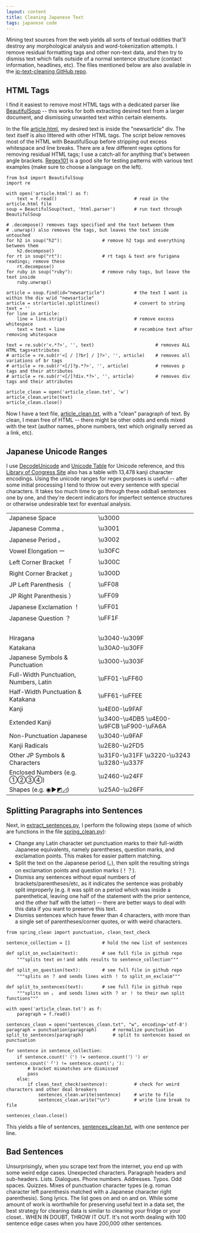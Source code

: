 ```yaml
---
layout: content
title: Cleaning Japanese Text
tags: japanese code
---
```


Mining text sources from the web yields all sorts of textual oddities that'll destroy any morphological analysis and word-tokenization attempts. I remove residual formatting tags and other non-text data, and then try to dismiss text which falls outside of a normal sentence structure (contact information, headlines, etc). The files mentioned below are also available in the [jp-text-cleaning GitHub repo](https://github.com/kairozu/Japanese-Text-Analysis/tree/master/jp-text-cleaning).

## HTML Tags
I find it easiest to remove most HTML tags with a dedicated parser like [BeautifulSoup](https://www.crummy.com/software/BeautifulSoup/bs4/doc/) -- this works for both extracting desired text from a larger document, and dismissing unwanted text within certain elements.

In the file [article.html](https://github.com/kairozu/Japanese-Text-Analysis/blob/master/jp-text-cleaning/article.html), my desired text is inside the "newsarticle" div. The text itself is also littered with other HTML tags. The script below removes most of the HTML with BeautifulSoup before stripping out excess whitespace and line breaks. There are a few different regex options for removing residual HTML tags; I use a catch-all for anything that's between angle brackets. [Regex101](https://regex101.com/) is a good site for testing patterns with various text examples (make sure to choose a language on the left).

```
from bs4 import BeautifulSoup
import re

with open('article.html') as f:
    text = f.read()                             # read in the article.html file
soup = BeautifulSoup(text, 'html.parser')       # run text through BeautifulSoup

# .decompose() removes tags specified and the text between them
# .unwrap() also removes the tags, but leaves the text inside untouched
for h2 in soup("h2"):               # remove h2 tags and everything between them
    h2.decompose()
for rt in soup("rt"):               # rt tags & text are furigana readings; remove these
    rt.decompose()
for ruby in soup("ruby"):           # remove ruby tags, but leave the text inside
    ruby.unwrap()

article = soup.find(id="newsarticle")           # the text I want is within the div w/id "newsarticle"
article = str(article).splitlines()             # convert to string
text = ''
for line in article:
    line = line.strip()                         # remove excess whitespace
    text = text + line                          # recombine text after removing whitespace

text = re.sub(r'<.*?>', '', text)                       # removes ALL HTML tags+attributes
# article = re.sub(r'<[ / ]?br[ / ]?>', '', article)    # removes all variations of br tags
# article = re.sub(r'<[/]?p.*?>', '', article)          # removes p tags and their attributes
# article = re.sub(r'<[/]?div.*?>', '', article)        # removes div tags and their attributes

article_clean = open('article_clean.txt', 'w')
article_clean.write(text)
article_clean.close()
```

Now I have a text file, [article_clean.txt](https://github.com/kairozu/Japanese-Text-Analysis/blob/master/jp-text-cleaning/article_clean.txt), with a "clean" paragraph of text. By clean, I mean free of HTML -- there might be other odds and ends mixed with the text (author names, phone numbers, text which originally served as a link, etc). 

## Japanese Unicode Ranges

I use [DecodeUnicode](http://www.decodeunicode.org) and [Unicode Table](https://unicode-table.com) for Unicode reference, and this [Library of Congress Site](https://memory.loc.gov/diglib/codetables/9.1.html) also has a table with 13,478 kanji character encodings. Using the unicode ranges for regex purposes is useful -- after some initial processing I tend to throw out every sentence with special characters. It takes too much time to go through these oddball sentences one by one, and they're decent indicators for imperfect sentence structures or otherwise undesirable text for eventual analysis.

<div class="divResponsive">
<table class="smaller">
<tbody>
<tr><td>Japanese Space</td><td>\u3000</td></tr>
<tr><td>Japanese Comma 、</td><td>\u3001</td></tr>
<tr><td>Japanese Period 。</td><td>\u3002</td></tr>
<tr><td>Vowel Elongation ー</td><td>\u30FC</td></tr>
<tr><td>Left Corner Bracket 「</td><td>\u300C</td></tr>
<tr><td>Right Corner Bracket 」</td><td>\u300D</td></tr>
<tr><td>JP Left Parenthesis （</td><td>\uFF08</td></tr>
<tr><td>JP Right Parenthesis ）</td><td>\uFF09</td></tr>
<tr><td>Japanese Exclamation ！</td><td>\uFF01</td></tr>
<tr><td>Japanese Question ？</td><td>\uFF1F</td></tr>
<tr><td>&nbsp;</td><td></td></tr>
<tr class="bold"><td>Hiragana</td><td>\u3040-\u309F</td></tr>
<tr class="bold"><td>Katakana</td><td>\u30A0-\u30FF</td></tr>
<tr><td>Japanese Symbols & Punctuation</td><td>\u3000-\u303F</td></tr>
<tr><td>Full-Width Punctuation, Numbers, Latin&#x3000;</td><td>\uFF01-\uFF60</td></tr>
<tr><td>Half-Width Punctuation & Katakana</td><td>\uFF61-\uFFEE</td></tr>
<tr class="bold"><td>Kanji</td><td>\u4E00-\u9FAF</td></tr>
<tr><td>Extended Kanji</td><td>\u3400-\u4DB5 \u4E00-\u9FCB \uF900-\uFA6A</td></tr>
<tr><td>Non-Punctuation Japanese</td><td>\u3040-\u9FAF</td></tr>
<tr><td>Kanji Radicals</td><td>\u2E80-\u2FD5</td></tr>
<tr><td>Other JP Symbols & Characters</td><td>\u31F0-\u31FF \u3220-\u3243 \u3280-\u337F</td></tr>
<tr><td>Enclosed Numbers (e.g. ①②③④)</td><td>\u2460-\u24FF</td></tr>
<tr><td>Shapes (e.g. ◉▶◩◿)</td><td>\u25A0-\u26FF</td></tr>
</tbody>
</table>
</div>

## Splitting Paragraphs into Sentences
Next, in [extract_sentences.py](https://github.com/kairozu/Japanese-Text-Analysis/blob/master/jp-text-cleaning/extract_sentences.py), I perform the following steps (some of which are functions in the file [spring_clean.py](https://github.com/kairozu/Japanese-Text-Analysis/blob/master/jp-text-cleaning/spring_clean.py)):
<ul>
<li>Change any Latin character set punctuation marks to their full-width Japanese equivalents, namely parentheses, question marks, and exclamation points. This makes for easier pattern matching.</li>
<li>Split the text on the Japanese period (。), then split the resulting strings on exclamation points and question marks (！？).</li>
<li>Dismiss any sentences without equal numbers of brackets/parentheses/etc, as it indicates the sentence was probably split improperly (e.g. it was split on a period which was inside a parenthetical, leaving one half of the statement with the prior sentence, and the other half with the latter) -- there are better ways to deal with this data if you want to preserve this text.</li>
<li>Dismiss sentences which have fewer than 4 characters, with more than a single set of parentheses/corner quotes, or with weird characters.</li>
</ul>

```
from spring_clean import punctuation, clean_text_check

sentence_collection = []            # hold the new list of sentences

def split_on_exclaim(text):         # see full file in github repo
    """splits text on！and adds results to sentence_collection"""

def split_on_question(text):        # see full file in github repo
    """splits on ？ and sends lines with ！ to split_on_exclaim"""

def split_to_sentences(text):       # see full file in github repo
    """splits on 。 and sends lines with ？ or ！ to their own split functions"""

with open('article_clean.txt') as f:
    paragraph = f.read()

sentences_clean = open("sentences_clean.txt", "w", encoding='utf-8')
paragraph = punctuation(paragraph)      # normalize punctuation
split_to_sentences(paragraph)           # split to sentences based on punctuation

for sentence in sentence_collection:
    if sentence.count('（') != sentence.count('）') or sentence.count('「') != sentence.count('」'):
        # bracket mismatches are dismissed
        pass
    else:
        if clean_text_check(sentence):          # check for weird characters and other deal breakers
            sentences_clean.write(sentence)     # write to file
            sentences_clean.write("\n")         # write line break to file

sentences_clean.close()
```

This yields a file of sentences, [sentences_clean.txt](https://github.com/kairozu/Japanese-Text-Analysis/blob/master/jp-text-cleaning/sentences_clean.txt), with one sentence per line.

## Bad Sentences
Unsurprisingly, when you scrape text from the internet, you end up with some weird edge cases. Unexpected characters. Paragraph headers and sub-headers. Lists. Dialogues. Phone numbers. Addresses. Typos. Odd spaces. Quizzes. Mixes of punctuation character types (e.g. roman character left parenthesis matched with a Japanese character right parenthesis). Song lyrics. The list goes on and on and on. While some amount of work is worthwhile for preserving useful text in a data set, the best strategy for cleaning data is similar to cleaning your fridge or your closet.. WHEN IN DOUBT, THROW IT OUT. It's not worth dealing with 100 sentence edge cases when you have 200,000 other sentences.